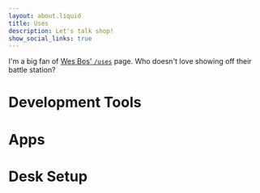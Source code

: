 ```yaml
---
layout: about.liquid
title: Uses
description: Let's talk shop!
show_social_links: true
---
```


I'm a big fan of [Wes Bos' `/uses`](https://wesbos.com/uses) page. Who doesn't love showing off their battle station?

# Development Tools

# Apps

# Desk Setup
